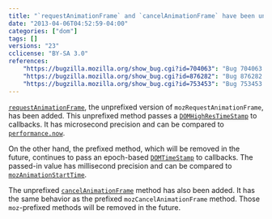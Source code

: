 ```yaml
---
title: "`requestAnimationFrame` and `cancelAnimationFrame` have been unprefixed"
date: "2013-04-06T04:52:59-04:00"
categories: ["dom"]
tags: []
versions: "23"
cclicense: "BY-SA 3.0"
references:
    "https://bugzilla.mozilla.org/show_bug.cgi?id=704063": "Bug 704063 – Add unprefixed requestAnimationFrame"
    "https://bugzilla.mozilla.org/show_bug.cgi?id=876282": "Bug 876282 – Add unprefixed cancelAnimationFrame"
    "https://bugzilla.mozilla.org/show_bug.cgi?id=753453": "Bug 753453 – requestAnimationFrame callback should return DOMHighResTimeStamp"
---
```

[`requestAnimationFrame`](https://developer.mozilla.org/en-US/docs/Web/API/window.requestAnimationFrame), the unprefixed version of `mozRequestAnimationFrame`, has been added. This unprefixed method passes a [`DOMHighResTimeStamp`](https://developer.mozilla.org/en-US/docs/Web/API/DOMHighResTimeStamp) to callbacks. It has microsecond precision and can be compared to [`performance.now`](https://developer.mozilla.org/en-US/docs/Web/API/window.performance.now).

On the other hand, the prefixed method, which will be removed in the future, continues to pass an epoch-based [`DOMTimeStamp`](https://developer.mozilla.org/en-US/docs/Web/API/DOMTimeStamp) to callbacks. The passed-in value has millisecond precision and can be compared to [`mozAnimationStartTime`](https://developer.mozilla.org/en-US/docs/Web/API/window.mozAnimationStartTime).

The unprefixed [`cancelAnimationFrame`](https://developer.mozilla.org/en-US/docs/Web/API/window.cancelAnimationFrame) method has also been added. It has the same behavior as the prefixed `mozCancelAnimationFrame` method. Those `moz`-prefixed methods will be removed in the future.
